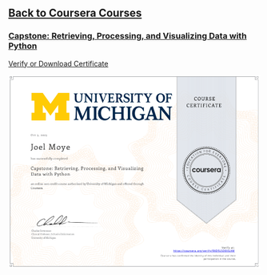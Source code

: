 ## [Back to Coursera Courses](/README.md)
### [Capstone: Retrieving, Processing, and Visualizing Data with Python](https://www.coursera.org/learn/python-data-visualization)
[Verify or Download Certificate](https://www.coursera.org/verify/RXD5L5DDELXM)

![](RXD5L5DDELXM.png)

